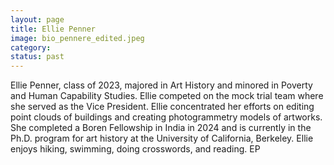 ```yaml
---
layout: page
title: Ellie Penner
image: bio_pennere_edited.jpeg
category:
status: past
---
```


Ellie Penner, class of 2023, majored in Art History and minored in Poverty and Human Capability Studies. Ellie competed on the mock trial team where she served as the Vice President. Ellie concentrated her efforts on editing point clouds of buildings and creating photogrammetry models of artworks. She completed a Boren Fellowship in India in 2024 and is currently in the Ph.D. program for art history at the University of California, Berkeley. Ellie enjoys hiking, swimming, doing crosswords, and reading.
EP
